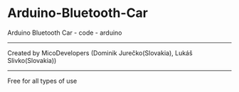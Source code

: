 Arduino-Bluetooth-Car
=====================
Arduino Bluetooth Car - code - arduino
**********************************************************************************
Created by MicoDevelopers (Dominik Jurečko(Slovakia), Lukáš Slivko(Slovakia))
**********************************************************************************
Free for all types of use

